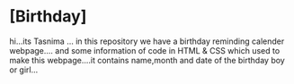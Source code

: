 # [Birthday]
hi...its Tasnima ... in this repository we have a birthday reminding calender webpage.... and some information of code in HTML & CSS which used to make this webpage....it contains name,month and date of the birthday boy or girl...
